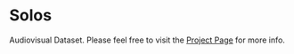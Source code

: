 # Solos
Audiovisual Dataset. 
Please feel free to visit the [Project Page](https://juanmontesinos.com/Solos) for more info.  
